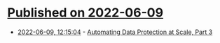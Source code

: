 # [Published on 2022-06-09](index.md)

* [2022-06-09, 12:15:04](https://news.ycombinator.com/item?id=31680222) - [Automating Data Protection at Scale, Part 3](https://medium.com/airbnb-engineering/automating-data-protection-at-scale-part-3-34e592c45d46)
